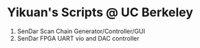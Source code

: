 # Yikuan's Scripts @ UC Berkeley
1. SenDar Scan Chain Generator/Controller/GUI
2. SenDar FPGA UART vio and DAC controller
